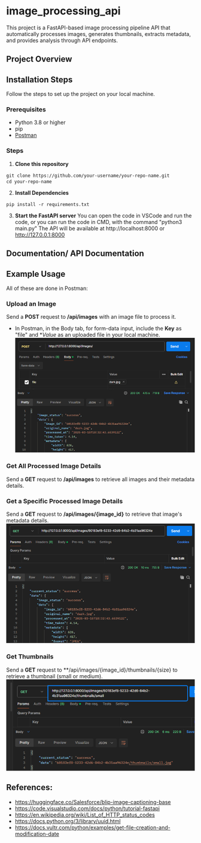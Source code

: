 # image_processing_api
This project is a FastAPI-based image processing pipeline API that automatically processes images, generates thumbnails, extracts  metadata, and provides analysis through API endpoints.

## Project Overview

## Installation Steps
Follow the steps to set up the project on your local machine.

### Prerequisites
- Python 3.8 or higher
- pip
- [Postman](https://www.postman.com/downloads/)

### Steps
1. **Clone this repository**
```
git clone https://github.com/your-username/your-repo-name.git
cd your-repo-name
```

2. **Install Dependencies**
```
pip install -r requirements.txt
```

3. **Start the FastAPI server**</b>
You can open the code in VSCode and run the code, or you can run the code in CMD, with the command "python3 main.py"</b>
The API will be available at http://localhost:8000 or http://127.0.0.1:8000

##  Documentation/ API Documentation

## Example Usage
All of these are done in Postman:
### Upload an Image</b>
Send a **POST** request to **/api/images** with an image file to process it.
- In Postman, in the Body tab, for form-data input, include the **Key** as "file" and **Value* as an uploaded file in your local machine.
![Upload an image](Documentation/uploading_image_success.png)

### Get All Processed Image Details</b>
Send a **GET** request to **/api/images** to retrieve all images and their metadata details.

### Get a Specific Processed Image Details</b>
Send a **GET** request to **/api/images/{image_id}** to retrieve that image's metadata details.
![List one image](Documentation/listing_one_image.png)

### Get Thumbnails
Send a **GET** request to **/api/images/{image_id}/thumbnails/{size} to retrieve a thumbnail (small or medium).
![Get thumbnail](Documentation/get_thumbnail.png)

## References:
- https://huggingface.co/Salesforce/blip-image-captioning-base
- https://code.visualstudio.com/docs/python/tutorial-fastapi
- https://en.wikipedia.org/wiki/List_of_HTTP_status_codes
- https://docs.python.org/3/library/uuid.html
- https://docs.vultr.com/python/examples/get-file-creation-and-modification-date
